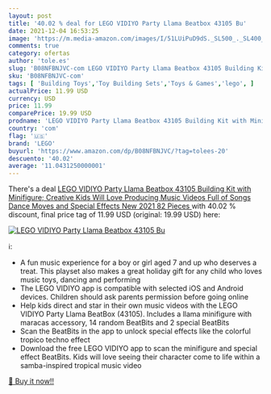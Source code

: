 ```yaml
---
layout: post
title: '40.02 % deal for LEGO VIDIYO Party Llama Beatbox 43105 Bu'
date: 2021-12-04 16:53:25
image: 'https://m.media-amazon.com/images/I/51LUiPuD9dS._SL500_._SL400_.jpg'
comments: true
category: ofertas
author: 'tole.es'
slug: 'B08NFBNJVC-com LEGO VIDIYO Party Llama Beatbox 43105 Building Kit with...'
sku: 'B08NFBNJVC-com'
tags: [ 'Building Toys','Toy Building Sets','Toys & Games','lego', ]
actualPrice: 11.99 USD
currency: USD
price: 11.99
comparePrice: 19.99 USD
prodname: 'LEGO VIDIYO Party Llama Beatbox 43105 Building Kit with Minifigure; Creative Kids Will Love Producing Music Videos Full of Songs  Dance Moves and Special Effects  New 2021  82 Pieces '
country: 'com'
flag: '🇺🇸'
brand: 'LEGO'
buyurl: 'https://www.amazon.com/dp/B08NFBNJVC/?tag=tolees-20'
descuento: '40.02'
average: '11.0431250000001'
---
```


There's a deal [LEGO VIDIYO Party Llama Beatbox 43105 Building Kit with Minifigure; Creative Kids Will Love Producing Music Videos Full of Songs  Dance Moves and Special Effects  New 2021  82 Pieces ](https://www.amazon.com/dp/B08NFBNJVC/?tag=tolees-20)  with  40.02 % discount, final price tag of  11.99 USD (original: 19.99 USD) here:

[![LEGO VIDIYO Party Llama Beatbox 43105 Bu](https://m.media-amazon.com/images/I/51LUiPuD9dS._SL500_._SL400_.jpg)](https://www.amazon.com/dp/B08NFBNJVC/?tag=tolees-20)

ℹ️:

- A fun music experience for a boy or girl aged 7 and up who deserves a treat. This playset also makes a great holiday gift for any child who loves music toys, dancing and performing
- The LEGO VIDIYO app is compatible with selected iOS and Android devices. Children should ask parents permission before going online
- Help kids direct and star in their own music videos with the LEGO VIDIYO Party Llama BeatBox (43105). Includes a llama minifigure with maracas accessory, 14 random BeatBits and 2 special BeatBits
- Scan the BeatBits in the app to unlock special effects like the colorful tropico techno effect
- Download the free LEGO VIDIYO app to scan the minifigure and special effect BeatBits. Kids will love seeing their character come to life within a samba-inspired tropical music video

[🛒 Buy it now!!](https://www.amazon.com/dp/B08NFBNJVC/?tag=tolees-20)
